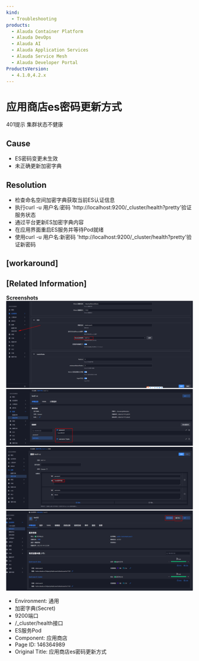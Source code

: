 ```yaml
---
kind:
  - Troubleshooting
products:
  - Alauda Container Platform
  - Alauda DevOps
  - Alauda AI
  - Alauda Application Services
  - Alauda Service Mesh
  - Alauda Developer Portal
ProductsVersion:
  - 4.1.0,4.2.x
---
```

<!-- A type of document that involves encountering a fault, diagnosing it, performing root cause analysis, and providing solutions. -->

# 应用商店es密码更新方式

401提示 集群状态不健康

## Cause
- ES密码变更未生效
- 未正确更新加密字典

## Resolution
- 检查命名空间加密字典获取当前ES认证信息
- 执行curl -u 用户名:密码 'http://localhost:9200/_cluster/health?pretty'验证服务状态
- 通过平台更新ES加密字典内容
- 在应用界面重启ES服务并等待Pod就绪
- 使用curl -u 用户名:新密码 'http://localhost:9200/_cluster/health?pretty'验证新密码

## [workaround]

## [Related Information]
**Screenshots**
![](assets/ying-yong-shang-dian-esmi-ma-geng-xin-fang-shi/image2023-5-14_13-48-8.png)
![](assets/ying-yong-shang-dian-esmi-ma-geng-xin-fang-shi/image2023-5-14_13-48-41.png)
![](assets/ying-yong-shang-dian-esmi-ma-geng-xin-fang-shi/image2023-5-14_13-49-14.png)
![](assets/ying-yong-shang-dian-esmi-ma-geng-xin-fang-shi/image2023-5-14_13-50-16.png)
- Environment: 通用
- 加密字典(Secret)
- 9200端口
- /_cluster/health接口
- ES服务Pod
- Component: 应用商店
- Page ID: 146364989
- Original Title: 应用商店es密码更新方式

